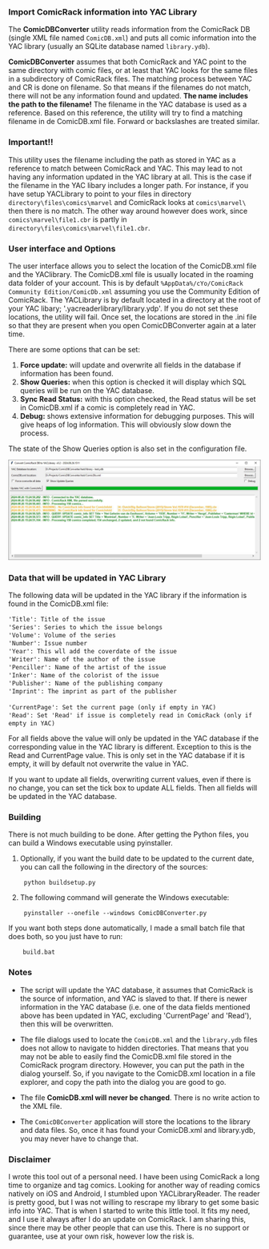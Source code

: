 ### Import ComicRack information into YAC Library
The **ComicDBConverter** utility reads information from the ComicRack DB (single XML file named `ComicDB.xml`) and
puts all comic information into the YAC library (usually an SQLite database named `library.ydb`).

**ComicDBConverter** assumes that both ComicRack and YAC point to the same directory with comic files, or at least that YAC looks for the same files in a subdirectory of ComicRack files. The matching process between YAC and CR is done on filename. So that means if the filenames do not match, there will not be any information found and updated. **The name includes the path to the filename!**  The filename in the YAC database is used as a reference. Based on this reference, the utility will try to find a matching filename in de ComicDB.xml file. Forward or backslashes are treated similar.

### Important!!

This utility uses the filename including the path as stored in YAC as a reference to match between ComicRack and YAC. This may lead to not having any information updated in the YAC library at all. This is the case if the filename in the YAC libary includes a longer path. For instance, if you have setup YACLibrary to point to your files in directory `directory\files\comics\marvel` and ComicRack looks at `comics\marvel\` then there is no match. The other way around however does work, since `comics\marvel\file1.cbr` is partly in `directory\files\comics\marvel\file1.cbr`.

### User interface and Options
The user interface allows you to select the location of the ComicDB.xml file and the YAClibrary. The ComicDB.xml file is usually located in the roaming data folder of your account. This is by default `%AppData%/cYo/ComicRack Community Edition/ComicDb.xml` assuming you use the Community Edition of ComicRack. The YACLibrary is by default located in a directory at the root of your YAC libary; '.yacreaderlibrary/library.ydp'. If you do not set these locations, the utility will fail. Once set, the locations are stored in the .ini file so that they are present when you open ComicDBConverter again at a later time.

There are some options that can be set:
1. **Force update:** will update and overwrite all fields in the database if information has been found.
2. **Show Queries:** when this option is checked it will display which SQL queries will be run on the YAC database.
3. **Sync Read Status:** with this option checked, the Read status will be set in ComicDB.xml if a comic is completely read in YAC.
4. **Debug:** shows extensive information for debugging purposes. This will give heaps of log information. This will obviously slow down the process.

The state of the Show Queries option is also set in the configuration file.


![User Interface](screenshot.png)


### Data that will be updated in YAC Library
The following data will be updated in the YAC library if the information is found in the ComicDB.xml file:

    'Title': Title of the issue
    'Series': Series to which the issue belongs
    'Volume': Volume of the series
    'Number': Issue number
    'Year': This wll add the coverdate of the issue
    'Writer': Name of the author of the issue
    'Penciller': Name of the artist of the issue
    'Inker': Name of the colorist of the issue
    'Publisher': Name of the publishing company
    'Imprint': The imprint as part of the publisher

    'CurrentPage': Set the current page (only if empty in YAC)
    'Read': Set 'Read' if issue is completely read in ComicRack (only if empty in YAC)

For all fields above the value will only be updated in the YAC database if the corresponding value in the YAC library is different. Exception to this is the Read and CurrentPage value. This is only set in the YAC database if it is empty, it will by default not overwrite the value in YAC.

If you want to update all fields, overwriting current values, even if there is no change, you can set the tick box to update ALL fields. Then all fields will be updated in the YAC database.

### Building
There is not much building to be done. After getting the Python files, you can build a Windows executable using pyinstaller. 

1. Optionally, if you want the build date to be updated to the current date, you can call the following in the directory of the sources:

        python buildsetup.py

2. The following command will generate the Windows executable:

        pyinstaller --onefile --windows ComicDBConverter.py


If you want both steps done automatically, I made a small batch file that does both, so you just have to run:

        build.bat


### Notes
- The script will update the YAC database, it assumes that ComicRack is the source of information, and YAC is slaved to that. If there is newer information in the YAC database (i.e. one of the data fields mentioned above has been updated in YAC, excluding 'CurrentPage' and 'Read'), then this will be overwritten. 

- The file dialogs used to locate the `ComicDB.xml` and the `library.ydb` files does not allow to navigate to hidden directories. That means that you may not be able to easily find the ComicDB.xml file stored in the ComicRack program directory. However, you can put the path in the dialog yourself. So, if you navigate to the ComicDB.xml location in a file explorer, and copy the path into the dialog you are good to go. 

- The file **ComicDB.xml will never be changed**. There is no write action to the XML file.

- The `ComicDBConverter` application will store the locations to the library and data files. So, once it has found your ComicDB.xml and library.ydb, you may never have to change that.

### Disclaimer
I wrote this tool out of a personal need. I have been using ComicRack a long time to organize and tag comics. Looking for another way of reading comics natively on iOS and Android, I stumbled upon YACLibraryReader. The reader is pretty good, but I was not willing to rescrape my library to get some basic info into YAC. That is when I started to write this little tool. It fits my need, and I use it always after I do an update on ComicRack. I am sharing this, since there may be other people that can use this. There is no support or guarantee, use at your own risk, however low the risk is.
